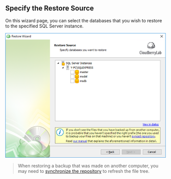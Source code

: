 ## Specify the Restore Source

On this wizard page, you can select the databases that you wish to restore to the specified SQL Server instance.

![](/assets/restore-sql-source.png)

> When restoring a backup that was made on another computer, you may need to [synchronize the repository](/concepts/syncing-your-repository.md) to refresh the file tree.



